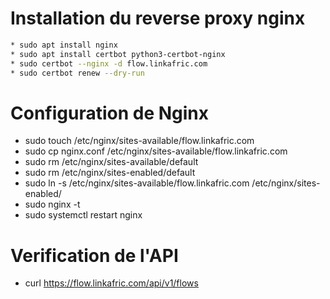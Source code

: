 # Installation du reverse proxy nginx

```sh
* sudo apt install nginx
* sudo apt install certbot python3-certbot-nginx
* sudo certbot --nginx -d flow.linkafric.com
* sudo certbot renew --dry-run

```
# Configuration de Nginx

* sudo touch /etc/nginx/sites-available/flow.linkafric.com
* sudo cp nginx.conf /etc/nginx/sites-available/flow.linkafric.com
* sudo rm /etc/nginx/sites-available/default
* sudo rm /etc/nginx/sites-enabled/default
* sudo ln -s /etc/nginx/sites-available/flow.linkafric.com /etc/nginx/sites-enabled/
* sudo nginx -t
* sudo systemctl restart nginx

# Verification de l'API

* curl https://flow.linkafric.com/api/v1/flows

